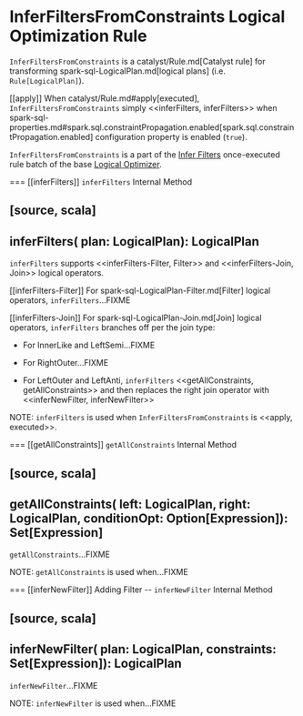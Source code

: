 # InferFiltersFromConstraints Logical Optimization Rule

`InferFiltersFromConstraints` is a catalyst/Rule.md[Catalyst rule] for transforming spark-sql-LogicalPlan.md[logical plans] (i.e. `Rule[LogicalPlan]`).

[[apply]]
When catalyst/Rule.md#apply[executed], `InferFiltersFromConstraints` simply <<inferFilters, inferFilters>> when spark-sql-properties.md#spark.sql.constraintPropagation.enabled[spark.sql.constraintPropagation.enabled] configuration property is enabled (`true`).

`InferFiltersFromConstraints` is a part of the [Infer Filters](../catalyst/Optimizer.md#Infer-Filters) once-executed rule batch of the base [Logical Optimizer](../catalyst/Optimizer.md).

=== [[inferFilters]] `inferFilters` Internal Method

[source, scala]
----
inferFilters(
  plan: LogicalPlan): LogicalPlan
----

`inferFilters` supports <<inferFilters-Filter, Filter>> and <<inferFilters-Join, Join>> logical operators.

[[inferFilters-Filter]]
For spark-sql-LogicalPlan-Filter.md[Filter] logical operators, `inferFilters`...FIXME

[[inferFilters-Join]]
For spark-sql-LogicalPlan-Join.md[Join] logical operators, `inferFilters` branches off per the join type:

* For InnerLike and LeftSemi...FIXME

* For RightOuter...FIXME

* For LeftOuter and LeftAnti, `inferFilters` <<getAllConstraints, getAllConstraints>> and then replaces the right join operator with <<inferNewFilter, inferNewFilter>>

NOTE: `inferFilters` is used when `InferFiltersFromConstraints` is <<apply, executed>>.

=== [[getAllConstraints]] `getAllConstraints` Internal Method

[source, scala]
----
getAllConstraints(
  left: LogicalPlan,
  right: LogicalPlan,
  conditionOpt: Option[Expression]): Set[Expression]
----

`getAllConstraints`...FIXME

NOTE: `getAllConstraints` is used when...FIXME

=== [[inferNewFilter]] Adding Filter -- `inferNewFilter` Internal Method

[source, scala]
----
inferNewFilter(
  plan: LogicalPlan,
  constraints: Set[Expression]): LogicalPlan
----

`inferNewFilter`...FIXME

NOTE: `inferNewFilter` is used when...FIXME
